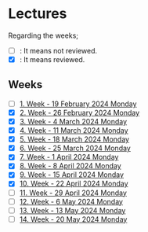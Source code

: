 # Lectures

Regarding the weeks;
- [ ] : It means not reviewed.
- [x] : It means reviewed.

## Weeks
- [ ] [1. Week - 19 February 2024 Monday](01_19_02_2024.md)
- [x] [2. Week - 26 February 2024 Monday](02_26_02_2024.md)
- [x] [3. Week - 4 March 2024 Monday](03_04_03_2024.md)
- [x] [4. Week - 11 March 2024 Monday](04_12_03_2024.md)
- [x] [5. Week - 18 March 2024 Monday](05_18_03_2024.md)
- [x] [6. Week - 25 March 2024 Monday](06_25_03_2024.md)
- [x] [7. Week - 1 April 2024 Monday](07_01_04_2024.md)
- [x] [8. Week - 8 April 2024 Monday](08_08_04_2024.md)
- [x] [9. Week - 15 April 2024 Monday](09_15_04_2024.md)
- [x] [10. Week - 22 April 2024 Monday](10_22_04_2024.md)
- [ ] [11. Week - 29 April 2024 Monday](11_29_04_2024.md)
- [ ] [12. Week - 6 May 2024 Monday](12_06_05_2024.md)
- [ ] [13. Week - 13 May 2024 Monday](13_13_05_2024.md)
- [ ] [14. Week - 20 May 2024 Monday](14_20_05_2024.md)
